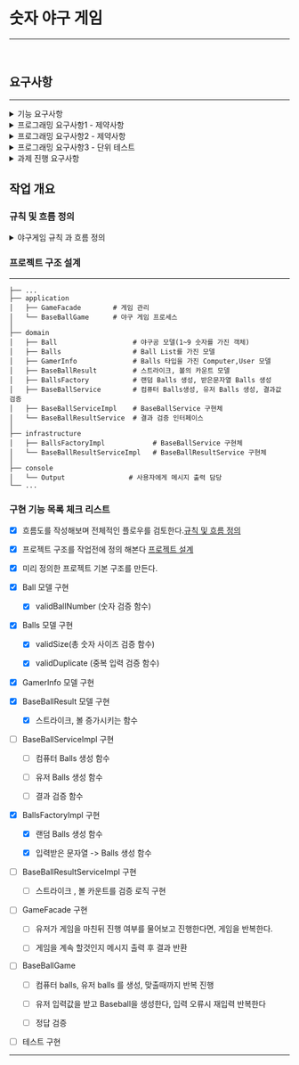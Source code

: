 # 숫자 야구 게임

---
<br>

## 요구사항

----
<details>
<summary>기능 요구사항</summary>

> ### 기능 요구사항
>
> 1. 기본적으로 1부터 9까지 서로 **<span style="color:orange">다른 수**로 이루어진 **<span style="color:orange">3자리의 수**를 맞추는 게임이다.
>
>
> 2. 같은 수가 같은 **<span style="color:orange">자리에 있으면 스트라이크**, **<span style="color:orange">다른자리에 있으면 볼**, **<span style="color:orange">같은 수 가전혀 없으면 포볼 또는 낫싱** 이란 힌트를 얻고,그 힌트를 이용해서 먼저 **<span style="color:orange">상대방(컴퓨터)의 수를 맞추면 승리**한다.
> - [예] 상대방(컴퓨터)의 수가 425일때, 123을 제시 한 경우: 1스트라이크, 456을 제시한경우:1스트라이크 1볼, 789를 제시한 경우:낫싱



>
>
> 3. 위 숫자 야구게임 에서 **<span style="color:orange">상대방의 역할을 컴퓨터**가한다. **<span style="color:orange">컴퓨터는 **1에서9** 까지 서로 다른 임의의 수 3개**를 선택한다.  
     게임플레이어는 컴퓨터가 생각하고 있는 **<span style="color:orange">3개의숫자**를입력하고, **<span style="color:orange">컴퓨터는 입력한 숫자에 대한 결과를 출력**한다
>
>
> 4. 이 같은 **<span style="color:orange">과정을 반복**해 컴퓨터가 선택한 **<span style="color:orange">3개의 숫자를 모두 맞히면 게임이 종료**된다.
>
>
> 5. 게임을 종료한 후 **<span style="color:orange">게임을 다시 시작**하거나 **<span style="color:orange">완전히 종료**할 수 있다
>
> 6. 사용자가 **<span style="color:orange">잘못 된 값을 입력 할 경우 [ERROR]로시작 하는 에러메시지를 출력**하고 **<span style="color:orange">게임을 계속 진행** 할 수 있어야한다


</details>

<details>
<summary> 프로그래밍 요구사항1 - 제약사항</summary>

> 1. 숫자 야구게임을 실행하는 시작점은 src/main/java폴더의 baseball.Application의 main() 이다.
>
>
> 2. 숫자 야구게임은 JDK8버전에서 실행 가능 해야 한다.JDK8에서 정상동작 하지 않을 경우 0점 처리한다.
>
>
> 3. JDK에서 기본제공하는 Random,ScannerAPI대신 nextstep.utils패키지 에서 제공하는 Randoms, ConsoleAPI 를 활용 해 구현 해야 한다.  
     > • Random값추출은 nextstep.utils.Randoms의 pickNumberInRange() 를 활용한다.  
     > • 사용자가 입력하는 값은 nextstep.utils.Console의readLine() 을 활용한다.  
     > • 프로그램 구현 을 완료했을때 src/test/java폴더의 baseball.ApplicationTest에 있는 2개의 TestCase가 성공해야한다.
>
>
> 4. ApplicationTest에서 제공하는 2개의 TestCase는 숫자 야구 게임 구현을 위한 최소한의 TestCase이다.
>
>
> 5. 필수요구사항은 아니지만 제공하는소스코드를 참고 해 숫자 야구 게임을 위한 모든 TestCase를 추가 해 보는 것도 테스트에대한좋은연습이될수있다.
>
>

</details>

<details>
<summary> 프로그래밍 요구사항2 - 제약사항</summary>

> 1. 자바코드컨벤션을지키면서프로그래밍한다.  
     -  https://naver.github.io/hackday-conventions-java/
>
>
> 2. indent(인덴트,들여쓰기)depth를2가넘지않도록구현한다.1까지만허용한다.  
     - 예를들어while문안에if문이있으면들여쓰기는2이다.  
     - 힌트:indent(인덴트,들여쓰기)depth를줄이는좋은방법은함수(또는메소드)를분리하면된다.
>
>
> 3. 자바8에추가된streamapi를사용하지않고구현해야한다.단,람다는사용가능하다.  
     - else예약어를쓰지않는다.      
     - 힌트:if조건절에서값을return하는방식으로구현하면else를사용하지않아도된다.  
     - else를쓰지말라고하니switch/case로구현하는경우가있는데switch/case도허용하지않는다.
>
>
> 4. 함수(또는메소드)의길이가10라인을넘어가지않도록구현한다.     
     - 함수(또는메소드)가한가지일만잘하도록구현한다.
>
>
</details>  


<details>
<summary> 프로그래밍 요구사항3 - 단위 테스트</summary>

> 1. 도메인로직에단위테스트를구현해야한다.단,UI(System.out,System.in,Scanner)로직은제외  
     - 핵심로직을구현하는코드와UI를담당하는로직을분리해구현한다.  
     - 힌트는MVC패턴기반으로구현한후View,Controller를제외한Model에대한단위테스트를추가하는것에집중한다.
>
>
> 2. JUnit5와AssertJ사용법에익숙하지않은개발자는첨부한"학습테스트를통해JUnit학습하기.pdf"문서를참고해 사용법을학습한후JUnit5기반단위테스트를구현한다
>
>

</details>  


<details>
<summary> 과제 진행 요구사항 </summary>

> 1. 미션은 ://github.com/next-step/java-baseball-precourse 저장소를 fork/clone해 시작 한다
>
>
> 2. 기능을 구현 하기 전에 java-baseball-precourse/README.md 파일에 구현 할 기능 목록을 정리 해 추가한다.
>
>
> 3. git의 commit단위는 앞단계에서 README.md파일에 정리한 기능 목록 단위 또는 의미 있는 단위로 Commit한다. - AngularJSCommitMessageConventions 참고해 commitlog 를 남기려고 노력 해 본다
>
>
> 4. 과제 진행 및 제출방법은  [프리코스 과제 제출](https://github.com/next-step/nextstep-docs/blob/master/precourse) 문서를 참고한다.

</details>

## 작업 개요

### 규칙 및 흐름 정의

<details>
<summary> 야구게임 규칙 과 흐름 정의 </summary>


--- 

1. 컴퓨터는 랜덤 3개의 숫자를 생성한다.
    - 규칙
        - 1이상 9이하의 숫자여야한다.
        - 서로 다른 숫자여야한다.
        - 3개의 숫자여야한다
    - 함수
        - 숫자배열생성 **랜덤숫자**  함수 구현


2. 유저에게 3개의 숫자를 입력 받는다.
    - 규칙
        - 1이상 9이하의 숫자여야한다.
        - 서로 다른 숫자여야한다.
        - 3개의 숫자여야한다
        - 사용자가 잘못된 값을 입력할 경우 [ERROR]로 시작하는 에러 메시지를 출력하고 게임을 계속 진행한다.
    - 함수
        - 숫자배열생성 **입력받은문자열**을 변환 함수 구현


3. 컴퓨터와 유저의 3개의 숫자를 비교한다.
    - 배열의 같은 자리에 있으면 **스트라이크**
    - else 다른 자리에 포함이면 **볼**
    - 스트라이크 또는 볼이면 해당 결과 출력(ex: 1스트라이크, 1 볼)
    - 같은게 없으면 **낫싱**
    - 3스트라이크 이면 유저승리
    - 아니면 다시 유저에게 다시 입력을 받는다.
    - **승리 할때 까지 2번으로 돌아가 반복**


4. 게임 승리 후 계속 진행 여부 체크
    - "1" 입력하면 다시 진행
    - "2" 입력하면 게임 종료

</details>

### 프로젝트 구조 설계

--- 

    ├── ...
    ├── application
    │   ├── GameFacade        # 게임 관리 
    │   └── BaseBallGame      # 야구 게임 프로세스
    │
    ├── domain
    │   ├── Ball                   # 야구공 모델(1~9 숫자를 가진 객체)
    │   ├── Balls                  # Ball List를 가진 모델
    │   ├── GamerInfo              # Balls 타입을 가진 Computer,User 모델
    │   ├── BaseBallResult         # 스트라이크, 볼의 카운트 모델
    │   ├── BallsFactory           # 랜덤 Balls 생성, 받은문자열 Balls 생성
    │   ├── BaseBallService        # 컴퓨터 Balls생성, 유저 Balls 생성, 결과값 검증 
    │   ├── BaseBallServiceImpl    # BaseBallService 구현체
    │   └── BaseBallResultService  # 결과 검증 인터페이스
    │
    ├── infrastructure
    │   ├── BallsFactoryImpl            # BaseBallService 구현체
    │   └── BaseBallResultServiceImpl   # BaseBallResultService 구현체
    │
    ├── console  
    │   └── Output                # 사용자에게 메시지 출력 담당
    └── ...

### 구현 기능 목록 체크 리스트

- [X] 흐름도를 작성해보며 전체적인 플로우를 검토한다.[규칙 및 흐름 정의](#규칙-및-흐름-정의)
- [X] 프로젝트 구조를 작업전에 정의 해본다 [프로젝트 설계](#프로젝트-구조-설계)
- [X] 미리 정의한 프로젝트 기본 구조를 만든다.
- [X] Ball 모델 구현
    - [X] validBallNumber (숫자 검증 함수)


- [X] Balls 모델 구현
    - [X] validSize(총 숫자 사이즈 검증 함수)
    - [X] validDuplicate (중복 입력 검증 함수)


- [X] GamerInfo 모델 구현


- [X] BaseBallResult 모델 구현
    - [X] 스트라이크, 볼 증가시키는 함수


- [ ] BaseBallServiceImpl 구현
    - [ ] 컴퓨터 Balls 생성 함수
    - [ ] 유저 Balls 생성 함수
    - [ ] 결과 검증 함수


- [X] BallsFactoryImpl 구현
    - [X] 랜덤 Balls 생성 함수
    - [X] 입력받은 문자열 -> Balls 생성 함수


- [ ] BaseBallResultServiceImpl 구현
    - [ ] 스트라이크 , 볼 카운트를 검증 로직 구현


- [ ] GameFacade 구현
    - [ ] 유저가 게임을 마친뒤 진행 여부를 물어보고 진행한다면, 게임을 반복한다.
    - [ ] 게임을 계속 할것인지 메시지 출력 후 결과 반환


- [ ] BaseBallGame
    - [ ] 컴퓨터 balls, 유저 balls 를 생성, 맞출때까지 반복 진행
    - [ ] 유저 입력값을 받고 Baseball을 생성한다, 입력 오류시 재입력 반복한다
    - [ ] 정답 검증


- [ ] 테스트 구현

---
